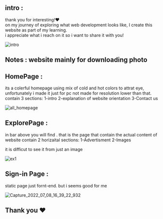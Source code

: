 ## intro :
thank you for interesting!❤️ </br>
on my journey of exploring what web development looks like, I create this website as part of my learning. </br>
i appreciate what i reach on it so i want to share it with you! 

![intro](https://user-images.githubusercontent.com/91970695/178002721-701df87e-a830-46c7-b483-26b2eadcc9b3.png)

## Notes : website mainly for downloading photo

## HomePage :
its a colerful homepage using mix of cold and hot colors to attrat eye, unfortunately i made it just for pc not made for resolution lower than that.
contain 3 sections: 
  1-intro
  2-explanation of website orientation
  3-Contact us

![all_homepage](https://user-images.githubusercontent.com/91970695/178007947-fd3450d5-782f-4677-8917-e2fa3b877bf6.png)

## ExplorePage :
in bar above you will find <explore>. that is the page that contain the actual content of website
  contain 2 horizaital sections:
  1-Advertisment
  2-Images
  
it is difficut to see it from just an image
  
![ex1](https://user-images.githubusercontent.com/91970695/178013030-e327e3cb-be39-4ae0-ad33-6f14abba9910.PNG)
  

## Sign-in Page :
static page just fornt-end. but i seems good for me
   
![Capture_2022_07_08_16_39_22_932](https://user-images.githubusercontent.com/91970695/178015022-fac695a5-090b-409c-87b8-6a90580d2ff5.png)

## Thank you ❤️



  
